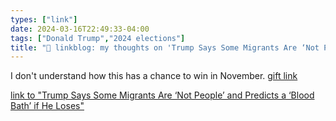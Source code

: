 ```yaml
---
types: ["link"]
date: 2024-03-16T22:49:33-04:00
tags: ["Donald Trump","2024 elections"]
title: "🔗 linkblog: my thoughts on 'Trump Says Some Migrants Are ‘Not People’ and Predicts a ‘Blood Bath’ if He Loses'"
---
```

I don't understand how this has a chance to win in November. [gift link](https://www.nytimes.com/2024/03/16/us/politics/trump-speech-ohio.html?unlocked_article_code=1.dU0.-fnB.HHhgMoK0QZie&smid=url-share)

[link to "Trump Says Some Migrants Are ‘Not People’ and Predicts a ‘Blood Bath’ if He Loses"](https://www.nytimes.com/2024/03/16/us/politics/trump-speech-ohio.html)
